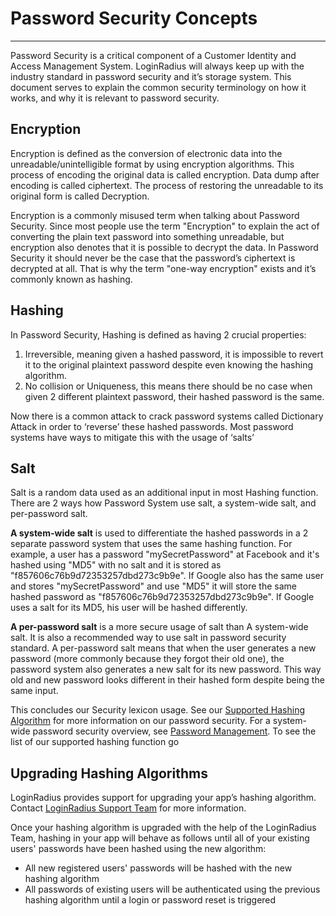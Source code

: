 Password Security Concepts
====
-----

Password Security is a critical component of a Customer Identity and Access Management System. LoginRadius will always keep up with the industry standard in password security and it’s storage system. This document serves to explain the common security terminology on how it works, and why it is relevant to password security.

## Encryption
Encryption is defined as the conversion of electronic data into the unreadable/unintelligible format by using encryption algorithms. This process of encoding the original data is called encryption. Data dump after encoding is called ciphertext. The process of restoring the unreadable to its original form is called Decryption.

Encryption is a commonly misused term when talking about Password Security. Since most people use the term "Encryption" to explain the act of converting the plain text password into something unreadable, but encryption also denotes that it is possible to decrypt the data. In Password Security it should never be the case that the password’s ciphertext is decrypted at all. That is why the term "one-way encryption" exists and it’s commonly known as hashing.

## Hashing
In Password Security, Hashing is defined as having 2 crucial properties:
1. Irreversible, meaning given a hashed password, it is impossible to revert it to the original plaintext password despite even knowing the hashing algorithm.
2. No collision or Uniqueness, this means there should be no case when given 2 different plaintext password, their hashed password is the same.

Now there is a common attack to crack password systems called Dictionary Attack in order to ‘reverse’ these hashed passwords. Most password systems have ways to mitigate this with the usage of ‘salts’


## Salt
Salt is a random data used as an additional input in most Hashing function. There are 2 ways how Password System use salt, a system-wide salt, and per-password salt.

**A system-wide salt** is used to differentiate the hashed passwords in a 2 separate password system that uses the same hashing function. For example, a user has a password "mySecretPassword" at Facebook and it's hashed using "MD5" with no salt and it is stored as "f857606c76b9d72353257dbd273c9b9e". If Google also has the same user and stores "mySecretPassword" and use "MD5" it will store the same hashed password as "f857606c76b9d72353257dbd273c9b9e". If Google uses a salt for its MD5, his user will be hashed differently.

**A per-password salt** is a more secure usage of salt than A system-wide salt. It is also a recommended way to use salt in password security standard. A per-password salt means that when the user generates a new password (more commonly because they forgot their old one), the password system also generates a new salt for its new password. This way old and new password looks different in their hashed form despite being the same input.


This concludes our Security lexicon usage. See our [Supported Hashing Algorithm](/development/configuration/supported-password-hashing-algorithms) for more information on our password security.
For a system-wide password security overview, see [Password Management](/platform-features-overview/user-security/password-management). To see the list of our supported hashing function go

## Upgrading Hashing Algorithms

LoginRadius provides support for upgrading your app’s hashing algorithm. Contact <a href = https://adminconsole.loginradius.com/support/tickets/open-a-new-ticket target=_blank> LoginRadius Support Team</a> for more information.

Once your hashing algorithm is upgraded with the help of the LoginRadius Team, hashing in your app will behave as follows until all of your existing users' passwords have been hashed using the new algorithm:

- All new registered users' passwords will be hashed with the new hashing algorithm
- All passwords of existing users will be authenticated using the previous hashing algorithm until a login or password reset is triggered
